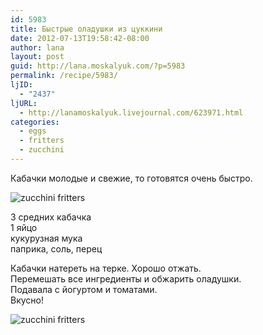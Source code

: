 ```yaml
---
id: 5983
title: Быстрые оладушки из цуккини
date: 2012-07-13T19:58:42-08:00
author: lana
layout: post
guid: http://lana.moskalyuk.com/?p=5983
permalink: /recipe/5983/
ljID:
  - "2437"
ljURL:
  - http://lanamoskalyuk.livejournal.com/623971.html
categories:
  - eggs
  - fritters
  - zucchini
---
```

Кабачки молодые и свежие, то готовятся очень быстро.

![zucchini fritters](http://farm8.staticflickr.com/7129/7559914432_8b714ab7fd_c.jpg) 

3 средних кабачка  
1 яйцо  
кукурузная мука  
паприка, соль, перец

Кабачки натереть на терке. Хорошо отжать.  
Перемешать все ингредиенты и обжарить оладушки.  
Подавала с йогуртом и томатами.  
Вкусно!

![zucchini fritters](http://farm8.staticflickr.com/7120/7559913530_e9e6f92132_c.jpg)